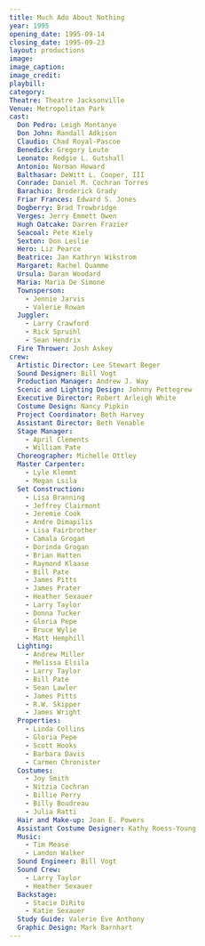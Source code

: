 ```yaml
---
title: Much Ado About Nothing
year: 1995
opening_date: 1995-09-14
closing_date: 1995-09-23
layout: productions
image:
image_caption:
image_credit:
playbill: 
category: 
Theatre: Theatre Jacksonville
Venue: Metropolitan Park
cast:
  Don Pedro: Leigh Montanye
  Don John: Randall Adkison
  Claudio: Chad Royal-Pascoe
  Benedick: Gregory Leute
  Leonato: Redgie L. Gutshall
  Antonio: Norman Howard
  Balthasar: DeWitt L. Cooper, III
  Conrade: Daniel M. Cochran Torres
  Barachio: Broderick Grady
  Friar Frances: Edward S. Jones
  Dogberry: Brad Trowbridge
  Verges: Jerry Emmett Owen
  Hugh Oatcake: Darren Frazier
  Seacoal: Pete Kiely
  Sexton: Don Leslie
  Hero: Liz Pearce
  Beatrice: Jan Kathryn Wikstrom
  Margaret: Rachel Quamme
  Ursula: Daran Woodard
  Maria: Maria De Simone
  Townsperson: 
    - Jennie Jarvis
    - Valerie Rowan
  Juggler: 
    - Larry Crawford
    - Rick Spruihl
    - Sean Hendrix
  Fire Thrower: Josh Askey
crew:
  Artistic Director: Lee Stewart Beger
  Sound Designer: Bill Vogt
  Production Manager: Andrew J. Way
  Scenic and Lighting Design: Johnny Pettegrew
  Executive Director: Robert Arleigh White
  Costume Design: Nancy Pipkin
  Project Coordinator: Beth Harvey
  Assistant Director: Beth Venable
  Stage Manager: 
    - April Clements
    - William Pate
  Choreographer: Michelle Ottley
  Master Carpenter:
    - Lyle Klemmt
    - Megan Lsila
  Set Construction:
    - Lisa Branning 
    - Jeffrey Clairmont
    - Jeremie Cook
    - Andre Dimapilis
    - Lisa Fairbrother 
    - Camala Grogan
    - Dorinda Grogan
    - Brian Hatten
    - Raymond Klaase
    - Bill Pate
    - James Pitts
    - James Prater
    - Heather Sexauer
    - Larry Taylor
    - Donna Tucker
    - Gloria Pepe
    - Bruce Wylie
    - Matt Hemphill
  Lighting:
    - Andrew Miller
    - Melissa Elsila
    - Larry Taylor
    - Bill Pate
    - Sean Lawler
    - James Pitts
    - R.W. Skipper
    - James Wright
  Properties:
    - Linda Collins
    - Gloria Pepe
    - Scott Hooks
    - Barbara Davis
    - Carmen Chronister
  Costumes:
    - Joy Smith
    - Nitzia Cochran
    - Billie Perry
    - Billy Boudreau
    - Julia Ratti
  Hair and Make-up: Joan E. Powers
  Assistant Costume Designer: Kathy Roess-Young
  Music:
    - Tim Mease
    - Landon Walker
  Sound Engineer: Bill Vogt
  Sound Crew:
    - Larry Taylor
    - Heather Sexauer
  Backstage:
    - Stacie DiRito
    - Katie Sexauer
  Study Guide: Valerie Eve Anthony
  Graphic Design: Mark Barnhart
---
```

